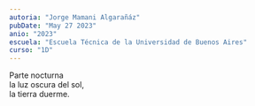 ```yaml
---
autoria: "Jorge Mamani Algarañáz"
pubDate: "May 27 2023"
anio: "2023"
escuela: "Escuela Técnica de la Universidad de Buenos Aires"
curso: "1D"
---
```


Parte nocturna\
la luz oscura del sol,\
la tierra duerme.
